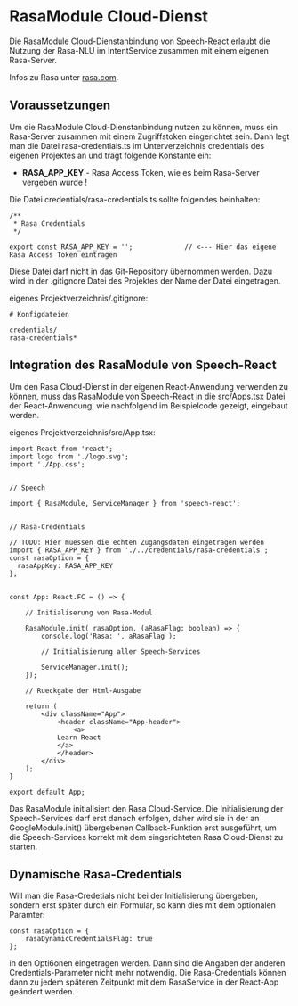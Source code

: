# RasaModule Cloud-Dienst

Die RasaModule Cloud-Dienstanbindung von Speech-React erlaubt die Nutzung der Rasa-NLU im IntentService zusammen mit einem eigenen Rasa-Server.

Infos zu Rasa unter [rasa.com](https://rasa.com/).


## Voraussetzungen

Um die RasaModule Cloud-Dienstanbindung nutzen zu können, muss ein Rasa-Server zusammen mit einem Zugriffstoken eingerichtet sein. Dann legt man die Datei rasa-credentials.ts im Unterverzeichnis credentials des eigenen Projektes an und trägt folgende Konstante ein:

* **RASA_APP_KEY** - Rasa Access Token, wie es beim Rasa-Server vergeben wurde !


Die Datei credentials/rasa-credentials.ts sollte folgendes beinhalten:

	/**
	 * Rasa Credentials
	 */
	
	export const RASA_APP_KEY = ''; 			// <--- Hier das eigene Rasa Access Token eintragen
	

Diese Datei darf nicht in das Git-Repository übernommen werden. Dazu wird in der .gitignore Datei des Projektes der Name der Datei eingetragen.

eigenes Projektverzeichnis/.gitignore:
 
	# Konfigdateien

	credentials/
	rasa-credentials*


## Integration des RasaModule von Speech-React

Um den Rasa Cloud-Dienst in der eigenen React-Anwendung verwenden zu können, muss das RasaModule von Speech-React in die src/Apps.tsx Datei der React-Anwendung, wie nachfolgend im Beispielcode gezeigt, eingebaut werden.

eigenes Projektverzeichnis/src/App.tsx:


	import React from 'react';
	import logo from './logo.svg';
	import './App.css';
	
	
	// Speech 
	
	import { RasaModule, ServiceManager } from 'speech-react';
	
	
	// Rasa-Credentials
	
	// TODO: Hier muessen die echten Zugangsdaten eingetragen werden
	import { RASA_APP_KEY } from './../credentials/rasa-credentials';
	const rasaOption = {
	  rasaAppKey: RASA_APP_KEY
	};
	
	
	const App: React.FC = () => {

		// Initialiserung von Rasa-Modul

		RasaModule.init( rasaOption, (aRasaFlag: boolean) => {
			console.log('Rasa: ', aRasaFlag );        
	
		   	// Initialisierung aller Speech-Services
	
			ServiceManager.init();
    	});

	   	// Rueckgabe der Html-Ausgabe
	
		return (
	   		<div className="App">
				<header className="App-header">
					<a>
	          	Learn React
	          	</a>
	        	</header>
	    	</div>
	   	);
	}

	export default App;
	

Das RasaModule initialisiert den Rasa Cloud-Service. Die Initialisierung der Speech-Services darf erst danach erfolgen, daher wird sie in der an GoogleModule.init() übergebenen Callback-Funktion erst ausgeführt, um die Speech-Services korrekt mit dem eingerichteten Rasa Cloud-Dienst zu starten.


## Dynamische Rasa-Credentials

Will man die Rasa-Credetials nicht bei der Initialisierung übergeben, sondern erst später durch ein Formular, so kann dies mit dem optionalen Paramter:

	const rasaOption = {
		rasaDynamicCredentialsFlag: true
	};
	
in den Opti6onen eingetragen werden. Dann sind die Angaben der anderen Credentials-Parameter nicht mehr notwendig.
Die Rasa-Credentials können dann zu jedem späteren Zeitpunkt mit dem RasaService in der React-App geändert werden.
